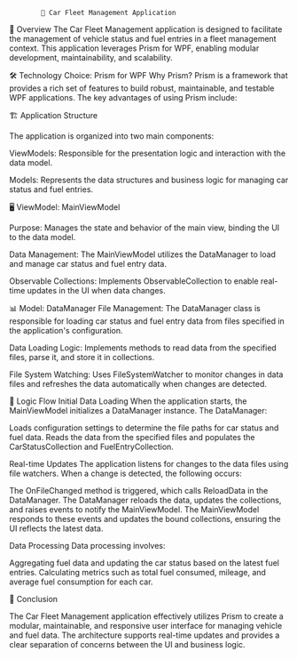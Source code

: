             🚗 Car Fleet Management Application

📖 Overview
The Car Fleet Management application is designed to facilitate the management of vehicle status and fuel entries in a fleet management context.
This application leverages Prism for WPF, enabling modular development, maintainability, and scalability.

🛠 Technology Choice: Prism for WPF
Why Prism?
Prism is a framework that provides a rich set of features to build robust, maintainable, and testable WPF applications. The key advantages of using Prism include:


🏗 Application Structure

The application is organized into two main components:

ViewModels:
Responsible for the presentation logic and interaction with the data model.

Models:
Represents the data structures and business logic for managing car status and fuel entries.

🖥 ViewModel: MainViewModel

Purpose:
Manages the state and behavior of the main view, binding the UI to the data model.

Data Management:
The MainViewModel utilizes the DataManager to load and manage car status and fuel entry data.

Observable Collections:
Implements ObservableCollection to enable real-time updates in the UI when data changes.

📊 Model: 
DataManager
File Management:
The DataManager class is responsible for loading car status and fuel entry data from files specified in the application's configuration.

Data Loading Logic:
Implements methods to read data from the specified files, parse it, and store it in collections.

File System Watching:
Uses FileSystemWatcher to monitor changes in data files and refreshes the data automatically when changes are detected.

🔄 Logic Flow
Initial Data Loading
When the application starts, the MainViewModel initializes a DataManager instance. The DataManager:

Loads configuration settings to determine the file paths for car status and fuel data.
Reads the data from the specified files and populates the CarStatusCollection and FuelEntryCollection.

Real-time Updates
The application listens for changes to the data files using file watchers. When a change is detected, the following occurs:

The OnFileChanged method is triggered, which calls ReloadData in the DataManager.
The DataManager reloads the data, updates the collections, and raises events to notify the MainViewModel.
The MainViewModel responds to these events and updates the bound collections, ensuring the UI reflects the latest data.

Data Processing
Data processing involves:

Aggregating fuel data and updating the car status based on the latest fuel entries.
Calculating metrics such as total fuel consumed, mileage, and average fuel consumption for each car.

🏁 Conclusion

The Car Fleet Management application effectively utilizes Prism to create a modular, maintainable, and responsive user interface for managing vehicle and fuel data. 
The architecture supports real-time updates and provides a clear separation of concerns between the UI and business logic.
